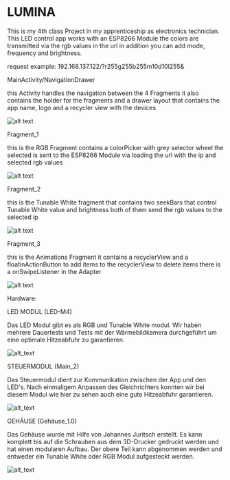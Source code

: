 # LUMINA
This is my 4th class Project in my apprenticeship as electronics technician. 
This LED control app works with an ESP8266 Module the colors are transmitted via the rgb values in the url in addition you can add mode, frequency and brightness.

request example: 192.168.137.122/?r255g255b255m10d10l255&


MainActivity/NavigationDrawer

this Activity handles the navigation between the 4 Fragments
it also contains the holder for the fragments and a drawer layout that contains the app name,
logo and a recycler view with the devices

![alt text](https://static.wixstatic.com/media/263f5b_7047135c29a549ddb337e7105b3cd12e~mv2.jpg/v1/fill/w_300,h_576,al_c,q_80,usm_0.66_1.00_0.01/Screenshot_20200130-132338_COLORRIZE_edi.webp)


Fragment_1

this is the RGB Fragment contains a colorPicker with grey selector wheel
the selected is sent to the ESP8266 Module via loading the url with the ip and selected rgb values

![alt text](https://static.wixstatic.com/media/263f5b_7bc38c0fac7249c8ac52508685ba68c7~mv2.jpg/v1/fill/w_300,h_576,al_c,q_80,usm_0.66_1.00_0.01/Screenshot_20200130-132345_COLORRIZE_edited.webp)


Fragment_2

this is the Tunable White fragment that contains two seekBars that control
Tunable White value and brightness both of them send the rgb values to the selected ip

![alt text](https://static.wixstatic.com/media/263f5b_28c68d12a67b4af6aff95c6f189a9de1~mv2.jpg/v1/fill/w_300,h_576,al_c,q_80,usm_0.66_1.00_0.01/Screenshot_20200130-132354_COLORRIZE_edi.webp)


Fragment_3

this is the Animations Fragment it contains a recyclerView
and a floatinActionButton to add items to the recyclerView to
delete items there is a onSwipeListener in the Adapter

![alt text](https://static.wixstatic.com/media/263f5b_cb5fd0317181477d81a2c749b12bdf99~mv2.jpg/v1/fill/w_300,h_576,al_c,q_80,usm_0.66_1.00_0.01/Screenshot_20200130-132405_COLORRIZE_edi.webp)


Hardware:

LED MODUL (LED-M4)

Das LED Modul gibt es als RGB und Tunable White modul. Wir haben mehrere Dauertests und Tests mit der               Wärmebildkamera durchgeführt um eine optimale Hitzeabfuhr zu garantieren.
  
![alt_text](https://static.wixstatic.com/media/263f5b_81021056fc01449295f39f3efd12b237~mv2.jpg/v1/fill/w_552,h_414,al_c,lg_2,q_80,usm_0.66_1.00_0.01/WaermeLeds.webp)
  
  
STEUERMODUL (Main_2)

Das Steuermodul dient zur Kommunikation zwischen der App und den LED's. Nach einmaligem Anpassen des Gleichrichters konnten wir bei diesem Modul wie hier zu sehen auch eine gute Hitzeabfuhr garantieren.

![alt_text](https://static.wixstatic.com/media/263f5b_953ab2a9ba0745efaee10bb0b9eb46b8~mv2.jpg/v1/fill/w_552,h_414,al_c,lg_2,q_80,usm_0.66_1.00_0.01/WaermeMain.webp)


GEHÄUSE (Gehäuse_1.0)

Das Gehäuse wurde mit Hilfe von Johannes Juritsch erstellt. Es kann komplett bis auf die Schrauben aus dem 3D-Drucker gedruckt werden und hat einen modularen Aufbau. Der obere Teil kann abgenommen werden und entweder ein Tunable White oder RGB Modul aufgesteckt werden.

![alt_text](https://static.wixstatic.com/media/263f5b_c9928f7076714084af520642d7c3c91b~mv2.jpg/v1/fill/w_432,h_576,al_c,q_80,usm_0.66_1.00_0.01/purple.webp)
